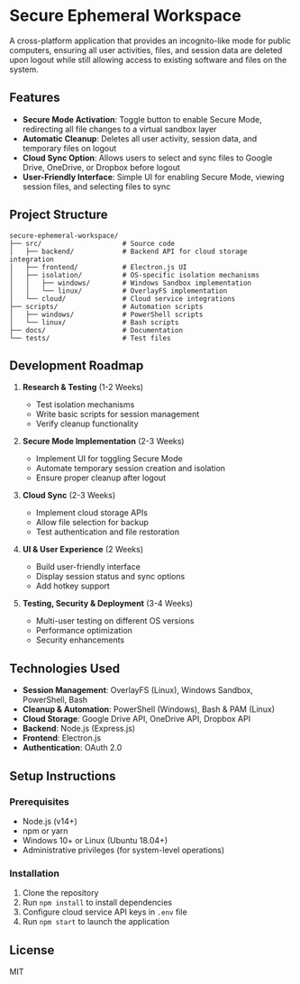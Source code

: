 # Secure Ephemeral Workspace

A cross-platform application that provides an incognito-like mode for public computers, ensuring all user activities, files, and session data are deleted upon logout while still allowing access to existing software and files on the system.

## Features

- **Secure Mode Activation**: Toggle button to enable Secure Mode, redirecting all file changes to a virtual sandbox layer
- **Automatic Cleanup**: Deletes all user activity, session data, and temporary files on logout
- **Cloud Sync Option**: Allows users to select and sync files to Google Drive, OneDrive, or Dropbox before logout
- **User-Friendly Interface**: Simple UI for enabling Secure Mode, viewing session files, and selecting files to sync

## Project Structure

```
secure-ephemeral-workspace/
├── src/                    # Source code
│   ├── backend/            # Backend API for cloud storage integration
│   ├── frontend/           # Electron.js UI
│   ├── isolation/          # OS-specific isolation mechanisms
│   │   ├── windows/        # Windows Sandbox implementation
│   │   └── linux/          # OverlayFS implementation
│   └── cloud/              # Cloud service integrations
├── scripts/                # Automation scripts
│   ├── windows/            # PowerShell scripts
│   └── linux/              # Bash scripts
├── docs/                   # Documentation
└── tests/                  # Test files
```

## Development Roadmap

1. **Research & Testing** (1-2 Weeks)
   - Test isolation mechanisms
   - Write basic scripts for session management
   - Verify cleanup functionality

2. **Secure Mode Implementation** (2-3 Weeks)
   - Implement UI for toggling Secure Mode
   - Automate temporary session creation and isolation
   - Ensure proper cleanup after logout

3. **Cloud Sync** (2-3 Weeks)
   - Implement cloud storage APIs
   - Allow file selection for backup
   - Test authentication and file restoration

4. **UI & User Experience** (2 Weeks)
   - Build user-friendly interface
   - Display session status and sync options
   - Add hotkey support

5. **Testing, Security & Deployment** (3-4 Weeks)
   - Multi-user testing on different OS versions
   - Performance optimization
   - Security enhancements

## Technologies Used

- **Session Management**: OverlayFS (Linux), Windows Sandbox, PowerShell, Bash
- **Cleanup & Automation**: PowerShell (Windows), Bash & PAM (Linux)
- **Cloud Storage**: Google Drive API, OneDrive API, Dropbox API
- **Backend**: Node.js (Express.js)
- **Frontend**: Electron.js
- **Authentication**: OAuth 2.0

## Setup Instructions

### Prerequisites
- Node.js (v14+)
- npm or yarn
- Windows 10+ or Linux (Ubuntu 18.04+)
- Administrative privileges (for system-level operations)

### Installation
1. Clone the repository
2. Run `npm install` to install dependencies
3. Configure cloud service API keys in `.env` file
4. Run `npm start` to launch the application

## License
MIT 